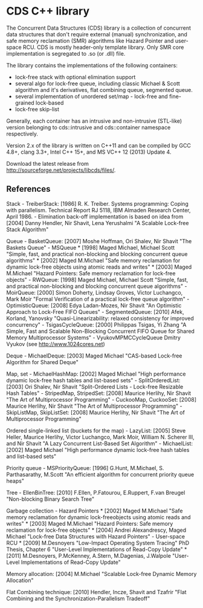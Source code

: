 CDS C++ library
===============

The Concurrent Data Structures (CDS) library is a collection of concurrent data structures 
that don't require external (manual) synchronization, and safe memory reclamation (SMR) 
algorithms like Hazard Pointer and user-space RCU. CDS is mostly header-only template library. 
Only SMR core implementation is segregated to .so (or .dll) file.

The library contains the implementations of the following containers:
  - lock-free stack with optional elimination support
  - several algo for lock-free queue, including classic Michael & Scott algorithm and it's derivatives,
    flat combining queue, segmented queue.
  - several implementation of unordered set/map - lock-free and fine-grained lock-based
  - lock-free skip-list
  
Generally, each container has an intrusive and non-intrusive (STL-like) version belonging to 
cds::intrusive and cds::container namespace respectively.

Version 2.x of the library is written on C++11 and can be compiled by GCC 4.8+, clang 3.3+, Intel C++ 15+, 
and MS VC++ 12 (2013) Update 4.

Download the latest release from http://sourceforge.net/projects/libcds/files/.

References
----------
Stack
    - TreiberStack: [1986] R. K. Treiber. Systems programming: Coping with parallelism. Technical Report RJ 5118, IBM Almaden Research Center, April 1986.
    - Elimination back-off implementation is based on idea from 
      [2004] Danny Hendler, Nir Shavit, Lena Yerushalmi "A Scalable Lock-free Stack Algorithm"
        
Queue
    - BasketQueue: [2007] Moshe Hoffman, Ori Shalev, Nir Shavit "The Baskets Queue"
    - MSQueue
        * [1998] Maged Michael, Michael Scott "Simple, fast, and practical non-blocking and blocking concurrent queue algorithms"
        * [2002] Maged M.Michael "Safe memory reclamation for dynamic lock-free objects using atomic reads and writes"
        * [2003] Maged M.Michael "Hazard Pointers: Safe memory reclamation for lock-free objects"
    - RWQueue: [1998] Maged Michael, Michael Scott "Simple, fast, and practical non-blocking and blocking concurrent queue algorithms"
    - MoirQueue: [2000] Simon Doherty, Lindsay Groves, Victor Luchangco, Mark Moir "Formal Verification of a practical lock-free queue algorithm"
    - OptimisticQueue: [2008] Edya Ladan-Mozes, Nir Shavit "An Optimistic Approach to Lock-Free FIFO Queues"
    - SegmentedQueue: [2010] Afek, Korland, Yanovsky "Quasi-Linearizability: relaxed consistency for improved concurrency"
    - TsigasCycleQueue: [2000] Philippas Tsigas, Yi Zhang "A Simple, Fast and Scalable Non-Blocking Concurrent FIFO Queue for Shared Memory Multiprocessor Systems"
    - VyukovMPMCCycleQueue Dmitry Vyukov (see http://www.1024cores.net)

Deque
    - MichaelDeque: [2003] Maged Michael "CAS-based Lock-free Algorithm for Shared Deque"

Map, set
    - MichaelHashMap: [2002] Maged Michael "High performance dynamic lock-free hash tables and list-based sets"
    - SplitOrderedList: [2003] Ori Shalev, Nir Shavit "Split-Ordered Lists - Lock-free Resizable Hash Tables"
    - StripedMap, StripedSet: [2008] Maurice Herlihy, Nir Shavit "The Art of Multiprocessor Programming"
    - CuckooMap, CuckooSet: [2008] Maurice Herlihy, Nir Shavit "The Art of Multiprocessor Programming"
    - SkipListMap, SkipListSet: [2008] Maurice Herlihy, Nir Shavit "The Art of Multiprocessor Programming"
        
Ordered single-linked list (buckets for the map)
    - LazyList: [2005] Steve Heller, Maurice Herlihy, Victor Luchangco, Mark Moir, William N. Scherer III, and Nir Shavit "A Lazy Concurrent List-Based Set Algorithm"
    - MichaelList: [2002] Maged Michael "High performance dynamic lock-free hash tables and list-based sets"

Priority queue
    - MSPriorityQueue: [1996] G.Hunt, M.Michael, S. Parthasarathy, M.Scott "An efficient algorithm for concurrent priority queue heaps"

Tree
    - EllenBinTree: [2010] F.Ellen, P.Fatourou, E.Ruppert, F.van Breugel "Non-blocking Binary Search Tree"

Garbage collection
    - Hazard Pointers
        * [2002] Maged M.Michael "Safe memory reclamation for dynamic lock-freeobjects using atomic reads and writes"
        * [2003] Maged M.Michael "Hazard Pointers: Safe memory reclamation for lock-free objects"
        * [2004] Andrei Alexandrescy, Maged Michael "Lock-free Data Structures with Hazard Pointers"
    - User-space RCU
        * [2009] M.Desnoyers "Low-Impact Operating System Tracing" PhD Thesis,
                 Chapter 6 "User-Level Implementations of Read-Copy Update"
        * [2011] M.Desnoyers, P.McKenney, A.Stern, M.Dagenias, J.Walpole "User-Level
                 Implementations of Read-Copy Update"

Memory allocation: [2004] M.Michael "Scalable Lock-free Dynamic Memory Allocation"

Flat Combining technique: [2010] Hendler, Incze, Shavit and Tzafrir "Flat Combining and the Synchronization-Parallelism Tradeoff"

